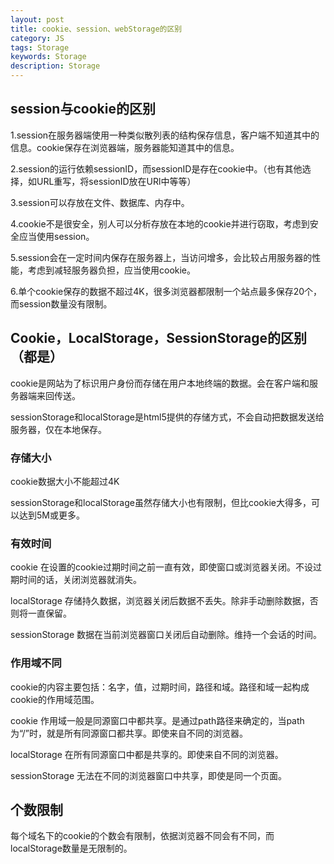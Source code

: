 ```yaml
---
layout: post
title: cookie、session、webStorage的区别
category: JS
tags: Storage
keywords: Storage
description: Storage
---
```


## session与cookie的区别

1.session在服务器端使用一种类似散列表的结构保存信息，客户端不知道其中的信息。cookie保存在浏览器端，服务器能知道其中的信息。

2.session的运行依赖sessionID，而sessionID是存在cookie中。（也有其他选择，如URL重写，将sessionID放在URl中等等）

3.session可以存放在文件、数据库、内存中。

4.cookie不是很安全，别人可以分析存放在本地的cookie并进行窃取，考虑到安全应当使用session。

5.session会在一定时间内保存在服务器上，当访问增多，会比较占用服务器的性能，考虑到减轻服务器负担，应当使用cookie。

6.单个cookie保存的数据不超过4K，很多浏览器都限制一个站点最多保存20个，而session数量没有限制。

## Cookie，LocalStorage，SessionStorage的区别（都是）

cookie是网站为了标识用户身份而存储在用户本地终端的数据。会在客户端和服务器端来回传送。

sessionStorage和localStorage是html5提供的存储方式，不会自动把数据发送给服务器，仅在本地保存。

### 存储大小
cookie数据大小不能超过4K

sessionStorage和localStorage虽然存储大小也有限制，但比cookie大得多，可以达到5M或更多。

### 有效时间
cookie 在设置的cookie过期时间之前一直有效，即使窗口或浏览器关闭。不设过期时间的话，关闭浏览器就消失。

localStorage 存储持久数据，浏览器关闭后数据不丢失。除非手动删除数据，否则将一直保留。

sessionStorage 数据在当前浏览器窗口关闭后自动删除。维持一个会话的时间。

### 作用域不同
cookie的内容主要包括：名字，值，过期时间，路径和域。路径和域一起构成cookie的作用域范围。

cookie 作用域一般是同源窗口中都共享。是通过path路径来确定的，当path为“/”时，就是所有同源窗口都共享。即使来自不同的浏览器。

localStorage 在所有同源窗口中都是共享的。即使来自不同的浏览器。

sessionStorage 无法在不同的浏览器窗口中共享，即使是同一个页面。

## 个数限制
每个域名下的cookie的个数会有限制，依据浏览器不同会有不同，而localStorage数量是无限制的。



